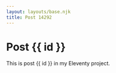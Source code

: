 ```yaml
---
layout: layouts/base.njk
title: Post 14292
---
```


# Post {{ id }}

This is post {{ id }} in my Eleventy project.

